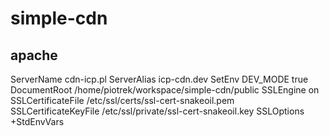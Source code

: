 # simple-cdn

## apache
<VirtualHost _default_:443>
        ServerName cdn-icp.pl
        ServerAlias icp-cdn.dev
        SetEnv DEV_MODE true
        DocumentRoot /home/piotrek/workspace/simple-cdn/public
        SSLEngine on
        SSLCertificateFile      /etc/ssl/certs/ssl-cert-snakeoil.pem
        SSLCertificateKeyFile /etc/ssl/private/ssl-cert-snakeoil.key
        <FilesMatch "\.(cgi|shtml|phtml|php)$">
                        SSLOptions +StdEnvVars
        </FilesMatch>
</VirtualHost>
